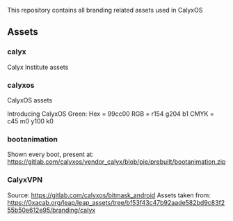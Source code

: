 This repository contains all branding related assets used in CalyxOS

## Assets
### calyx
Calyx Institute assets
### calyxos
CalyxOS assets

Introducing CalyxOS Green:
Hex = 99cc00
RGB = r154 g204 b1
CMYK = c45 m0 y100 k0

### bootanimation
Shown every boot, present at: https://gitlab.com/calyxos/vendor_calyx/blob/pie/prebuilt/bootanimation.zip
### CalyxVPN
Source: https://gitlab.com/calyxos/bitmask_android
Assets taken from: https://0xacab.org/leap/leap_assets/tree/bf53f43c47b92aade582bd9c83f255b50e612e95/branding/calyx